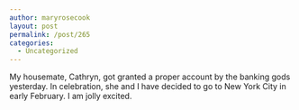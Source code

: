 ```yaml
---
author: maryrosecook
layout: post
permalink: /post/265
categories:
  - Uncategorized
---
```

My housemate, Cathryn, got granted a proper account by the banking gods yesterday. In celebration, she and I have decided to go to New York City in early February. I am jolly excited.